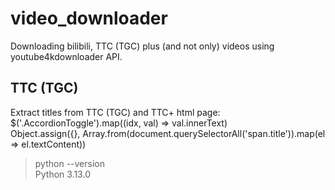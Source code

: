 # video_downloader
Downloading bilibili, TTC (TGC) plus (and not only) videos using youtube4kdownloader API. 

## TTC (TGC)
Extract titles from TTC (TGC) and TTC+ html page:  
$('.AccordionToggle').map((idx, val) => val.innerText)  
Object.assign({}, Array.from(document.querySelectorAll('span.title')).map(el => el.textContent))

> python --version  
Python 3.13.0
